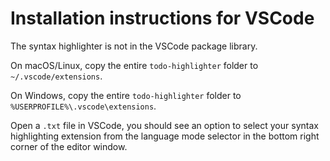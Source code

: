 
# Installation instructions for VSCode

The syntax highlighter is not in the VSCode package library.

On macOS/Linux, copy the entire `todo-highlighter` folder to `~/.vscode/extensions`.

On Windows, copy the entire `todo-highlighter` folder to `%USERPROFILE%\.vscode\extensions`.

Open a `.txt` file in VSCode, you should see an option to select your syntax highlighting extension from the language mode selector in the bottom right corner of the editor window.
